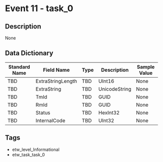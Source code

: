 # Event 11 - task_0

## Description
None

## Data Dictionary
|Standard Name|Field Name|Type|Description|Sample Value|
|---|---|---|---|---|
|TBD|ExtraStringLength|TBD|UInt16|None|None|
|TBD|ExtraString|TBD|UnicodeString|None|None|
|TBD|TmId|TBD|GUID|None|None|
|TBD|RmId|TBD|GUID|None|None|
|TBD|Status|TBD|HexInt32|None|None|
|TBD|InternalCode|TBD|UInt32|None|None|

## Tags
* etw_level_Informational
* etw_task_task_0